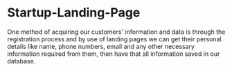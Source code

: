 # Startup-Landing-Page
One method of acquiring our customers' information and data is through the registration process and by use of landing pages we can get their personal details like name, phone numbers, email and any other necessary information required from them, then have that all information saved in our database.
